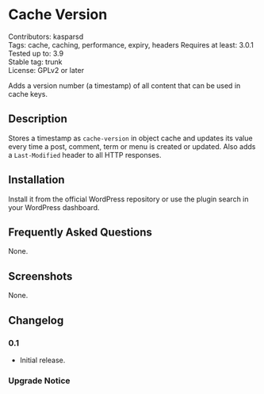 # Cache Version

Contributors: kasparsd   
Tags: cache, caching, performance, expiry, headers
Requires at least: 3.0.1   
Tested up to: 3.9   
Stable tag: trunk   
License: GPLv2 or later   

Adds a version number (a timestamp) of all content that can be used in cache keys.


## Description

Stores a timestamp as `cache-version` in object cache and updates its value every time a post, 
comment, term or menu is created or updated. Also adds a `Last-Modified` header to all HTTP responses.


## Installation

Install it from the official WordPress repository or use the plugin search in your WordPress dashboard.


## Frequently Asked Questions 

None.


## Screenshots

None.


## Changelog

### 0.1
* Initial release.


### Upgrade Notice
